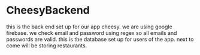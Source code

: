# CheesyBackend
this is the back end set up for our app cheesy. we are using google firebase. 
we check email and password using regex so all emails and passwords are valid. 
this is the database set up for users of the app. next to come will be storing restaurants.
